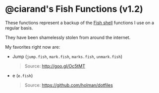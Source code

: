 @ciarand's Fish Functions (v1.2)
================================

These functions represent a backup of the [Fish shell](http://fishshell.com/)
functions I use on a regular basis.

They have been shamelessly stolen from around the internet.

My favorites right now are:

* Jump (`jump.fish`, `mark.fish`, `marks.fish`, `unmark.fish`)

  >Source: http://goo.gl/Oc5tMT

* e (`e.fish`)

  >Source: https://github.com/holman/dotfiles
